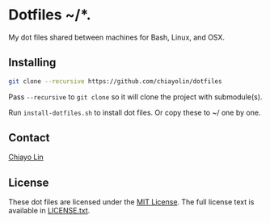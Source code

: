 # Dotfiles ~/*.

My dot files shared between machines for Bash, Linux, and OSX.

## Installing

``` bash
git clone --recursive https://github.com/chiayolin/dotfiles 
```
Pass `--recursive` to `git clone` so it will clone the project with submodule(s). 

Run `install-dotfiles.sh` to install dot files. Or copy these to ~/ one by one.

## Contact

[Chiayo Lin](mailto:chiayo.lin@gmail.com)

## License

These dot files are licensed under the [MIT License](http://en.wikipedia.org/wiki/MIT_License).
The full license text is available in [LICENSE.txt](https://raw.githubusercontent.com/chiayolin/dotfiles/master/LICENSE.txt).
